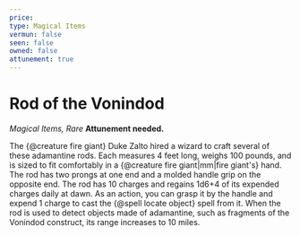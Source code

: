 ```yaml
---
price: 
type: Magical Items
vermun: false
seen: false
owned: false
attunement: true
---
```

# Rod of the Vonindod

*Magical Items, Rare* **Attunement needed.**

The {@creature fire giant} Duke Zalto hired a wizard to craft several of these adamantine rods. Each measures 4 feet long, weighs 100 pounds, and is sized to fit comfortably in a {@creature fire giant|mm|fire giant's} hand. The rod has two prongs at one end and a molded handle grip on the opposite end. The rod has 10 charges and regains 1d6+4 of its expended charges daily at dawn. As an action, you can grasp it by the handle and expend 1 charge to cast the {@spell locate object} spell from it. When the rod is used to detect objects made of adamantine, such as fragments of the Vonindod construct, its range increases to 10 miles.